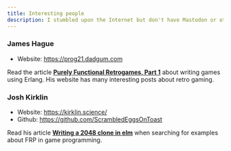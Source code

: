 ```yaml
---
title: Interesting people
description: I stumbled upon the Internet but don't have Mastodon or other ways to follow them
---
```


### James Hague

- Website: https://prog21.dadgum.com

Read the article [**Purely Functional Retrogames, Part 1**](https://prog21.dadgum.com/23.html) about writing games using Erlang. His website has many interesting posts about retro gaming.

### Josh Kirklin

- Website: https://kirklin.science/
- Github: https://github.com/ScrambledEggsOnToast

Read his article [**Writing a 2048 clone in elm**](http://scrambledeggsontoast.github.io/2014/05/09/writing-2048-elm/) when searching for examples about FRP in game programming.
